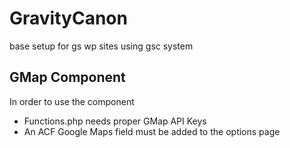 # GravityCanon
base setup for gs wp sites using gsc system


## GMap Component

In order to use the component

- Functions.php needs proper GMap API Keys
- An ACF Google Maps field must be added to the options page